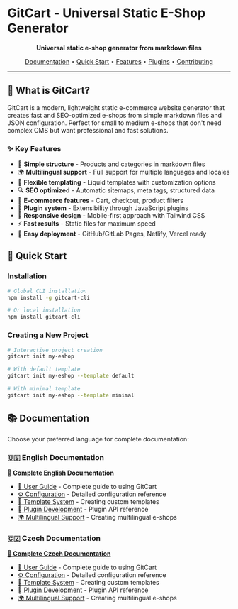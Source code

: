 # GitCart - Universal Static E-Shop Generator

<div align="center">

**Universal static e-shop generator from markdown files**

[Documentation](#documentation) • [Quick Start](#quick-start) • [Features](#features) • [Plugins](#plugins) • [Contributing](#contributing)

</div>

---

## 🎯 What is GitCart?

GitCart is a modern, lightweight static e-commerce website generator that creates fast and SEO-optimized e-shops from simple markdown files and JSON configuration. Perfect for small to medium e-shops that don't need complex CMS but want professional and fast solutions.

### ✨ Key Features

- 📁 **Simple structure** - Products and categories in markdown files
- 🌍 **Multilingual support** - Full support for multiple languages and locales
- 🎨 **Flexible templating** - Liquid templates with customization options
- 🔍 **SEO optimized** - Automatic sitemaps, meta tags, structured data
- 🛒 **E-commerce features** - Cart, checkout, product filters
- 🔌 **Plugin system** - Extensibility through JavaScript plugins
- 📱 **Responsive design** - Mobile-first approach with Tailwind CSS
- ⚡ **Fast results** - Static files for maximum speed
- 🚀 **Easy deployment** - GitHub/GitLab Pages, Netlify, Vercel ready

## 🚀 Quick Start

### Installation

```bash
# Global CLI installation
npm install -g gitcart-cli

# Or local installation
npm install gitcart-cli
```

### Creating a New Project

```bash
# Interactive project creation
gitcart init my-eshop

# With default template
gitcart init my-eshop --template default

# With minimal template
gitcart init my-eshop --template minimal
```

## 📚 Documentation

Choose your preferred language for complete documentation:

### 🇺🇸 English Documentation
**[📖 Complete English Documentation](docs/en-us/README.md)**

- [📖 User Guide](docs/en-us/user-guide.md) - Complete guide to using GitCart
- [⚙️ Configuration](docs/en-us/configuration.md) - Detailed configuration reference
- [🎨 Template System](docs/en-us/templates.md) - Creating custom templates
- [🔌 Plugin Development](docs/en-us/plugin-api.md) - Plugin API reference
- [🌍 Multilingual Support](docs/en-us/multilingual.md) - Creating multilingual e-shops

### 🇨🇿 Czech Documentation
**[📖 Complete Czech Documentation](docs/cs-cz/README.md)**

- [📖 User Guide](docs/cs-cz/user-guide.md) - Complete guide to using GitCart
- [⚙️ Configuration](docs/cs-cz/configuration.md) - Detailed configuration reference
- [🎨 Template System](docs/cs-cz/templates.md) - Creating custom templates
- [🔌 Plugin Development](docs/cs-cz/plugin-api.md) - Plugin API reference
- [🌍 Multilingual Support](docs/cs-cz/multilingual.md) - Creating multilingual e-shops

